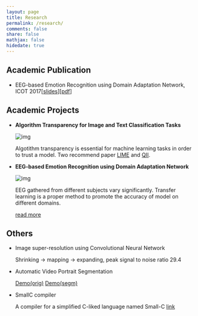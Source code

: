 ```yaml
---
layout: page
title: Research
permalink: /research/
comments: false
share: false
mathjax: false
hidedate: true
---
```

## Academic Publication ##

+ EEG-based Emotion Recognition using Domain Adaptation Network, ICOT 2017\[[slides](/docs/ICOT2017.pptx)]\[[pdf](https://ieeexplore.ieee.org/abstract/document/8336126/)]


## Academic Projects ##

+ **Algorithm Transparency for Image and Text Classification Tasks**

  ![img](/images/blog-transp.png)

  Algotithm transparency is essential for machine learning tasks in order to trust a model. Two recommend paper [LIME](http://www.kdd.org/kdd2016/papers/files/rfp0573-ribeiroA.pdf) and [QII](http://www.comp.nus.edu.sg/~zick/papers/transparency.oakland16.pdf). 

+ **EEG-based Emotion Recognition using Domain Adaptation Network**

  ![img](/images/blog-EEGDAN.png)

  EEG gathered from different subjects vary significantly. Transfer learning is a proper method to promote the accuracy of model on different domains.

  [read more](https://ieeexplore.ieee.org/abstract/document/8336126/)

## Others ##

+ Image super-resolution using Convolutional Neural Network

  Shrinking -> mapping -> expanding, peak signal to noise ratio 29.4

+ Automatic Video Portrait Segmentation

  [Demo(orig)](/images/blog-portraitdemo0.gif) [Demo(segm)](/images/blog-portraitdemo1.gif)

+ SmallC compiler

  A compiler for a simplified C-liked language named Small-C [link](https://github.com/miyunluo/SmallC_Compiler)